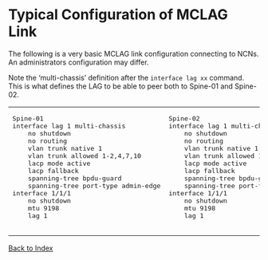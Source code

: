 
# Typical Configuration of MCLAG Link

The following is a very basic MCLAG link configuration connecting to NCNs. An administrators configuration may differ. 

Note the ‘multi-chassis’ definition after the `interface lag xx` command. This is what defines the LAG to be able to peer both to Spine-01 and Spine-02.

<table>

<td>
<pre>
Spine-01
interface lag 1 multi-chassis
    no shutdown
    no routing
    vlan trunk native 1
    vlan trunk allowed 1-2,4,7,10
    lacp mode active
    lacp fallback
    spanning-tree bpdu-guard
    spanning-tree port-type admin-edge
interface 1/1/1
    no shutdown
    mtu 9198
    lag 1

</td>
</pre>

<td>
<pre>
Spine-02
interface lag 1 multi-chassis
    no shutdown
    no routing
    vlan trunk native 1
    vlan trunk allowed 1-2,4,7,10
    lacp mode active
    lacp fallback
    spanning-tree bpdu-guard
    spanning-tree port-type admin-edge
interface 1/1/1
    no shutdown
    mtu 9198
    lag 1


</td>
</pre>
</table>

[Back to Index](../index.md)